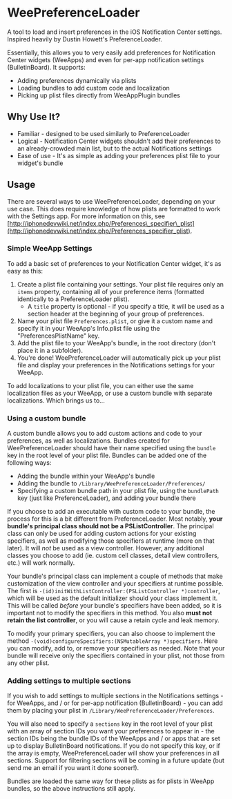 # WeePreferenceLoader #

A tool to load and insert preferences in the iOS Notification Center settings. Inspired heavily by Dustin Howett's PreferenceLoader.

Essentially, this allows you to very easily add preferences for Notification Center widgets (WeeApps) and even for per-app notification settings (BulletinBoard). It supports:

* Adding preferences dynamically via plists
* Loading bundles to add custom code and localization
* Picking up plist files directly from WeeAppPlugin bundles

## Why Use It? ##

* Familiar - designed to be used similarly to PreferenceLoader
* Logical - Notification Center widgets shouldn't add their preferences to an already-crowded main list, but to the actual Notifications settings
* Ease of use - It's as simple as adding your preferences plist file to your widget's bundle

## Usage ##

There are several ways to use WeePreferenceLoader, depending on your use case. This does require knowledge of how plists are formatted to work with the Settings app. For more information on this, see [http://iphonedevwiki.net/index.php/Preferences\_specifier\_plist](http://iphonedevwiki.net/index.php/Preferences_specifier_plist).

### Simple WeeApp Settings ###

To add a basic set of preferences to your Notification Center widget, it's as easy as this:

1. Create a plist file containing your settings. Your plist file requires only an `items` property, containing all of your preference items (formatted identically to a PreferenceLoader plist). 
	* A `title` property is optional - if you specify a title, it will be used as a section header at the beginning of your group of preferences.
2. Name your plist file `Preferences.plist`, or give it a custom name and specify it in your WeeApp's Info.plist file using the "PreferencesPlistName" key.
3. Add the plist file to your WeeApp's bundle, in the root directory (don't place it in a subfolder).
4. You're done! WeePreferenceLoader will automatically pick up your plist file and display your preferences in the Notifications settings for your WeeApp.

To add localizations to your plist file, you can either use the same localization files as your WeeApp, or use a custom bundle with separate localizations. Which brings us to...

### Using a custom bundle ###

A custom bundle allows you to add custom actions and code to your preferences, as well as localizations. Bundles created for WeePreferenceLoader should have their name specified using the `bundle` key in the root level of your plist file. Bundles can be added one of the following ways:

* Adding the bundle within your WeeApp's bundle
* Adding the bundle to `/Library/WeePreferenceLoader/Preferences/`
* Specifying a custom bundle path in your plist file, using the `bundlePath` key (just like PreferenceLoader), and adding your bundle there

If you choose to add an executable with custom code to your bundle, the process for this is a bit different from PreferenceLoader. Most notably, **your bundle's principal class should not be a PSListController**. The principal class can only be used for adding custom actions for your existing specifiers, as well as modifying those specifiers at runtime (more on that later). It will *not* be used as a view controller. However, any additional classes you choose to add (ie. custom cell classes, detail view controllers, etc.) will work normally.

Your bundle's principal class can implement a couple of methods that make customization of the view controller and your specifiers at runtime possible. The first is `-(id)initWithListController:(PSListController *)controller`, which will be used as the default initializer should your class implement it. This will be called *before* your bundle's specifiers have been added, so it is important not to modify the specifiers in this method. You also **must not retain the list controller**, or you will cause a retain cycle and leak memory.

To modify your primary specifiers, you can also choose to implement the method `-(void)configureSpecifiers:(NSMutableArray *)specifiers`. Here you can modify, add to, or remove your specifiers as needed. Note that your bundle will receive only the specifiers contained in your plist, not those from any other plist.

### Adding settings to multiple sections ###

If you wish to add settings to multiple sections in the Notifications settings - for WeeApps, and / or for per-app notification (BulletinBoard) - you can add them by placing your plist in `/Library/WeePreferenceLoader/Preferences`. 

You will also need to specify a `sections` key in the root level of your plist with an array of section IDs you want your preferences to appear in - the section IDs being the bundle IDs of the WeeApps and / or apps that are set up to display BulletinBoard notifications. If you do not specify this key, or if the array is empty, WeePreferenceLoader will show your preferences in all sections. Support for filtering sections will be coming in a future update (but send me an email if you want it done sooner!).

Bundles are loaded the same way for these plists as for plists in WeeApp bundles, so the above instructions still apply.